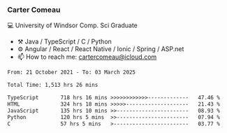 ### Carter Comeau

💻 University of Windsor Comp. Sci Graduate

- ⚒️ Java / TypeScript / C / Python
- ⚙️ Angular / React / React Native / Ionic / Spring / ASP.net
- 📫 How to reach me: cartercomeau@icloud.com

<!--START_SECTION:waka-->

```txt
From: 21 October 2021 - To: 03 March 2025

Total Time: 1,513 hrs 26 mins

TypeScript       718 hrs 16 mins >>>>>>>>>>>>-------------   47.46 %
HTML             324 hrs 18 mins >>>>>--------------------   21.43 %
JavaScript       135 hrs 10 mins >>-----------------------   08.93 %
Python           120 hrs 5 mins  >>-----------------------   07.94 %
C                57 hrs 5 mins   >------------------------   03.77 %
```

<!--END_SECTION:waka-->
